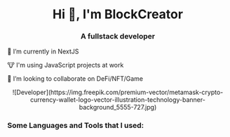 <h1 align="center">Hi 👋, I'm BlockCreator</h1>
<h3 align="center">A fullstack developer</h3>

🌱 I’m currently in NextJS

🐮 I'm using JavaScript projects at work

👯 I’m looking to collaborate on DeFi/NFT/Game<br>
<center>![Developer](https://img.freepik.com/premium-vector/metamask-crypto-currency-wallet-logo-vector-illustration-technology-banner-background_5555-727.jpg)</center>
<h3 align="left">Some Languages and Tools that I used:</h3>


